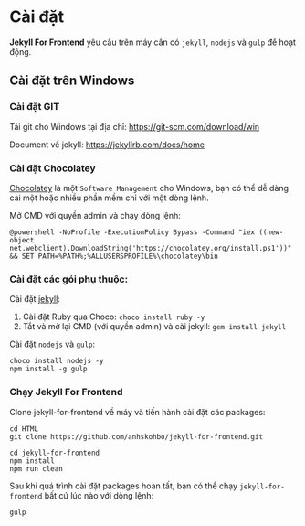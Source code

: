 # Cài đặt

**Jekyll For Frontend** yêu cầu trên máy cần có `jekyll`, `nodejs` và `gulp` để hoạt động.

## Cài đặt trên Windows

### Cài đặt GIT

Tải git cho Windows tại địa chỉ: https://git-scm.com/download/win

Document về jekyll: https://jekyllrb.com/docs/home

### Cài đặt Chocolatey

[Chocolatey](https://chocolatey.org) là một `Software Management` cho Windows, bạn có thể dễ dàng cài một hoặc nhiều phần mềm chỉ với một dòng lệnh.

Mở CMD với quyền admin và chạy dòng lệnh:

```
@powershell -NoProfile -ExecutionPolicy Bypass -Command "iex ((new-object net.webclient).DownloadString('https://chocolatey.org/install.ps1'))" && SET PATH=%PATH%;%ALLUSERSPROFILE%\chocolatey\bin
```

### Cài đặt các gói phụ thuộc:

Cài đặt [jekyll](https://jekyllrb.com/docs/windows/):

1. Cài đặt Ruby qua Choco: `choco install ruby -y`
2. Tắt và mở lại CMD (với quyền admin) và cài jekyll: `gem install jekyll`

Cài đặt `nodejs` và `gulp`:

```
choco install nodejs -y
npm install -g gulp
```

### Chạy Jekyll For Frontend

Clone jekyll-for-frontend về máy và tiến hành cài đặt các packages:

```
cd HTML
git clone https://github.com/anhskohbo/jekyll-for-frontend.git

cd jekyll-for-frontend
npm install
npm run clean
```

Sau khi quá trình cài đặt packages hoàn tất, bạn có thể chạy `jekyll-for-frontend` bất cứ lúc nào với dòng lệnh:

```
gulp
```
